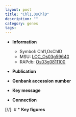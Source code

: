 ```yaml
---
layout: post
title: "Chl1,OsChlD"
description: ""
category: genes
tags: 
---
```


* **Information**  
    + Symbol: Chl1,OsChlD  
    + MSU: [LOC_Os03g59640](http://rice.uga.edu/cgi-bin/ORF_infopage.cgi?orf=LOC_Os03g59640)  
    + RAPdb: [Os03g0811100](http://rapdb.dna.affrc.go.jp/viewer/gbrowse_details/irgsp1?name=Os03g0811100)  

* **Publication**  

* **Genbank accession number**  

* **Key message**  

* **Connection**  

[//]: # * **Key figures**  


